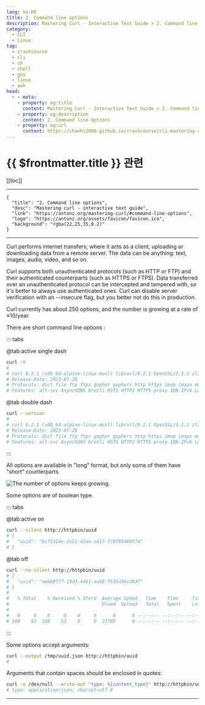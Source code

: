 ```yaml
---
lang: ko-KR
title: 2. Command line options
description: Mastering Curl - Interactive Text Guide > 2. Command line options
category: 
  - CLI
  - Linux
tag: 
  - crashcourse
  - cli
  - sh
  - shell
  - gnu
  - linux
  - awk
head: 
  - - meta:
    - property: og:title
      content: Mastering Curl - Interactive Text Guide > 2. Command line options
    - property: og:description
      content: 2. Command line options
    - property: og:url
      content: https://chanhi2000.github.io/crashcourse/cli-mastering-curl-interactive-text-guide/02-command-line-options.html
---
```


# {{ $frontmatter.title }} 관련

[[toc]]

---

```component VPCard
{
  "title": "2. Command line options",
  "desc": "Mastering curl - interactive text guide",
  "link": "https://antonz.org/mastering-curl/#command-line-options",
  "logo": "https://antonz.org/assets/favicon/favicon.ico",
  "background": "rgba(22,25,35,0.2)"
}
```

---

Curl performs internet transfers, where it acts as a client, uploading or downloading data from a remote server. The data can be anything: text, images, audio, video, and so on.

Curl supports both unauthenticated protocols (such as HTTP or FTP) and their authenticated counterparts (such as HTTPS or FTPS). Data transferred over an unauthenticated protocol can be intercepted and tampered with, so it's better to always use authenticated ones. Curl can disable server verification with an --insecure flag, but you better not do this in production.

Curl currently has about 250 options, and the number is growing at a rate of ≈10/year.

There are short command line options :

::: tabs

@tab:active single dash

```sh
curl -V
#
# curl 8.2.1 (x86_64-alpine-linux-musl) libcurl/8.2.1 OpenSSL/3.1.2 zlib/1.2.13 brotli/1.0.9 libidn2/2.3.4 nghttp2/1.55.1
# Release-Date: 2023-07-26
# Protocols: dict file ftp ftps gopher gophers http https imap imaps mqtt pop3 pop3s rtsp smb smbs smtp smtps telnet tftp ws wss
# Features: alt-svc AsynchDNS brotli HSTS HTTP2 HTTPS-proxy IDN IPv6 Largefile libz NTLM NTLM_WB SSL threadsafe TLS-SRP UnixSockets
```

@tab double dash

```sh
curl --version
#
# curl 8.2.1 (x86_64-alpine-linux-musl) libcurl/8.2.1 OpenSSL/3.1.2 zlib/1.2.13 brotli/1.0.9 libidn2/2.3.4 nghttp2/1.55.1
# Release-Date: 2023-07-26
# Protocols: dict file ftp ftps gopher gophers http https imap imaps mqtt pop3 pop3s rtsp smb smbs smtp smtps telnet tftp ws wss
# Features: alt-svc AsynchDNS brotli HSTS HTTP2 HTTPS-proxy IDN IPv6 Largefile libz NTLM NTLM_WB SSL threadsafe TLS-SRP UnixSockets
```

:::

All options are available in "long" format, but only some of them have "short" counterparts.

![The number of options keeps growing.](https://antonz.org/mastering-curl/cli-options.jpg)

Some options are of boolean type.

::: tabs

@tab:active on

```sh
curl --silent http://httpbin/uuid
# {
#   "uuid": "8cf5314e-2c21-42ae-a417-f78f85469f74"
# }
```

@tab off

```sh
curl --no-silent http://httpbin/uuid
# {
#   "uuid": "ae668f77-19d3-44b1-aa58-f535d36cd037"
# }
# 
#   % Total    % Received % Xferd  Average Speed   Time    Time     Time  Current
#                                  Dload  Upload   Total   Spent    Left  Speed
# 
#   0     0    0     0    0     0      0      0 --:--:-- --:--:-- --:--:--     0
# 100    53  100    53    0     0  27705      0 --:--:-- --:--:-- --:--:-- 53000
```

:::

Some options accept arguments:

```sh
curl --output /tmp/uuid.json http://httpbin/uuid
#
```

Arguments that contain spaces should be enclosed in quotes:

```sh
curl -o /dev/null --write-out "type: %{content_type}" http://httpbin/uuid
# type: application/json; charset=utf-8
```

---

<TagLinks />
